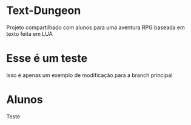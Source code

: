 # Text-Dungeon
Projeto compartilhado com alunos para uma aventura RPG baseada em texto feita em LUA

# Esse é um teste
Isso é apenas um exemplo de modificação para a branch principal

# Alunos
Teste